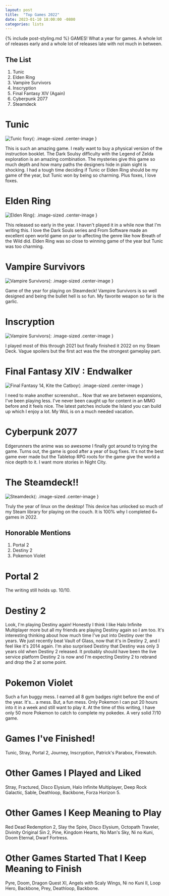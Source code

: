 ```yaml
---
layout: post
title:  "Top Games 2022"
date: 2023-01-10 18:00:00 -0800
categories: lists
---
```

{% include post-styling.md %}
GAMES! What a year for games. A whole lot of releases early and a whole lot of releases late with not much in between.

## The List

1. Tunic
1. Elden Ring
1. Vampire Survivors
1. Inscryption
1. Final Fantasy XIV (Again)
1. Cyberpunk 2077
1. Steamdeck


# Tunic

![Tunic foxy](/assets/img/posts/top2022/tunic.600x338.jpg){: .image-sized .center-image } 

This is such an amazing game. I really want to buy a physical version of the instruction booklet. The Dark Soulsy difficulty with the Legend of Zelda exploration is an amazing combination. The mysteries give this game so much depth and how many paths the designers hide in plain sight is shocking. I had a tough time deciding if Tunic or Elden Ring should be my game of the year, but Tunic won by being so charming. Plus foxes, I love foxes.

# Elden Ring

![Elden Ring](/assets/img/posts/top2022/elden_ring.600x338.jpg){: .image-sized .center-image } 

This released so early in the year. I haven't played it in a while now that I'm writing this. I love the Dark Souls series and From Software made an excellent open world game on par to affecting the genre like how Breath of the Wild did. Elden Ring was so close to winning game of the year but Tunic was too charming.

# Vampire Survivors

![Vampire Survivors](/assets/img/posts/top2022/vampire.600x338.jpg){: .image-sized .center-image } 

Game of the year for playing on Steamdeck! Vampire Survivors is so well designed and being the bullet hell is so fun. My favorite weapon so far is the garlic.

# Inscryption

![Vampire Survivors](/assets/img/posts/top2022/inscryption.600x338.jpg){: .image-sized .center-image } 


I played most of this through 2021 but finally finished it 2022 on my Steam Deck. Vague spoilers but the first act was the the strongest gameplay part.

# Final Fantasy XIV : Endwalker

![Final Fantasy 14, Kite the Catboy](/assets/img/posts/top2020/ff14catboy.png){: .image-sized .center-image } 

I need to make another screenshot... Now that we are between expansions, I've been playing less. I've never been caught up for content in an MMO before and it feels nice. The latest patches include the Island you can build up which I enjoy a lot. My WoL is on a much needed vacation.

# Cyberpunk 2077

Edgerunners the anime was so awesome I finally got around to trying the game. Turns out, the game is good after a year of bug fixes. It's not the best game ever made but the Tabletop RPG roots for the game give the world a nice depth to it. I want more stories in Night City.

# The Steamdeck!!

![Steamdeck](/assets/img/posts/top2022/steam_deck_400x225.png){: .image-sized .center-image } 

Truly the year of linux on the desktop! This device has unlocked so much of my Steam library for playing on the couch. It is 100% why I completed 6+ games in 2022.

## Honorable Mentions

1. Portal 2
1. Destiny 2
1. Pokemon Violet

# Portal 2

The writing still holds up. 10/10.

# Destiny 2

Look, I'm playing Destiny again! Honestly I think I like Halo Infinite Multiplayer more but all my friends are playing Destiny again so I am too. It's interesting thinking about how much time I've put into Destiny over the years. We just recently beat Vault of Glass, now that it's in Destiny 2, and I feel like it's 2014 again. I'm also surprised Destiny that Destiny was only 3 years old when Destiny 2 released. It probably should have been the live service platform Destiny 2 is now and I'm expecting Destiny 2 to rebrand and drop the 2 at some point.

# Pokemon Violet
Such a fun buggy mess. I earned all 8 gym badges right before the end of the year. It's... a mess. But, a fun mess. Only Pokemon I can put 20 hours into it in a week and still want to play it. At the time of this writing, I have only 50 more Pokemon to catch to complete my pokedex. A very solid 7/10 game.

# Games I've Finished!
Tunic, Stray, Portal 2, Journey, Inscryption, Patrick's Parabox, Firewatch.

# Other Games I Played and Liked
Stray, Fractured, Disco Elysium, Halo Infinite Multiplayer, Deep Rock Galactic, Sable, Deathloop, Backbone, Forza Horizon 5.

# Other Games I Keep Meaning to Play
 Red Dead Redemption 2, Slay the Spire, Disco Elysium, Octopath Traveler, 
 Divinity Original Sin 2, Pine, Kingdom Hearts, No Man's Sky, Ni no Kuni, Doom Eternal, Dwarf Fortress.

# Other Games Started That I Keep Meaning to Finish
Pyre, Doom, Dragon Quest XI, Angels with Scaly Wings, Ni no Kuni II, Loop Hero, Backbone, Prey, Deathloop, Backbone.
